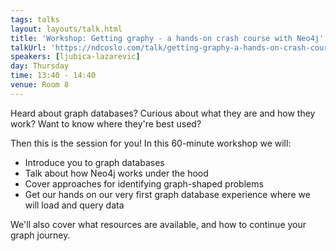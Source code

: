 ```yaml
---
tags: talks
layout: layouts/talk.html
title: 'Workshop: Getting graphy - a hands-on crash course with Neo4j'
talkUrl: 'https://ndcoslo.com/talk/getting-graphy-a-hands-on-crash-course-with-neo4j/'
speakers: [ljubica-lazarevic]
day: Thursday
time: 13:40 - 14:40
venue: Room 8
---
```

Heard about graph databases? Curious about what they are and how they work? Want to know where they're best used?

Then this is the session for you! In this 60-minute workshop we will:
- Introduce you to graph databases
- Talk about how Neo4j works under the hood
- Cover approaches for identifying graph-shaped problems
- Get our hands on our very first graph database experience where we will load and query data

We'll also cover what resources are available, and how to continue your graph journey.